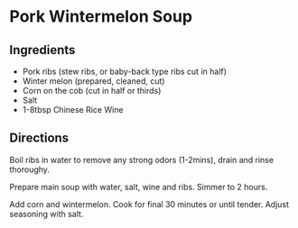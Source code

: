 # Pork Wintermelon Soup


## Ingredients
- Pork ribs (stew ribs, or baby-back type ribs cut in half)
- Winter melon (prepared, cleaned, cut)
- Corn on the cob (cut in half or thirds)
- Salt
- 1-8tbsp Chinese Rice Wine


## Directions

Boil ribs in water to remove any strong odors (1-2mins), drain and rinse thoroughy.

Prepare main soup with water, salt, wine and ribs. Simmer to 2 hours.

Add corn and wintermelon. Cook for final 30 minutes or until tender. Adjust seasoning with salt.

